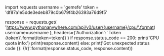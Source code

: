 import requests
username = 'gemefe'
token = 'df87a1e5dde3edeb879c0b679f4b26393a76d9f5'

response = requests.get(
    'https://www.pythonanywhere.com/api/v0/user/{username}/cpu/'.format(
        username=username
    ),
    headers={'Authorization': 'Token {token}'.format(token=token)}
)
if response.status_code == 200:
    print('CPU quota info:')
    print(response.content)
else:
    print('Got unexpected status code {}: {!r}'.format(response.status_code, response.content))
                        